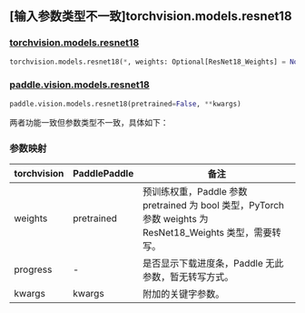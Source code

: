 ## [输入参数类型不一致]torchvision.models.resnet18

### [torchvision.models.resnet18](https://pytorch.org/vision/stable/models/generated/torchvision.models.resnet18.html)

```python
torchvision.models.resnet18(*, weights: Optional[ResNet18_Weights] = None, progress: bool = True, **kwargs: Any)
```

### [paddle.vision.models.resnet18](https://www.paddlepaddle.org.cn/documentation/docs/zh/api/paddle/vision/models/resnet18_cn.html)

```python
paddle.vision.models.resnet18(pretrained=False, **kwargs)
```

两者功能一致但参数类型不一致，具体如下：

### 参数映射

| torchvision | PaddlePaddle | 备注 |
| ----------- | ------------ | ---- |
| weights     | pretrained   | 预训练权重，Paddle 参数 pretrained 为 bool 类型，PyTorch 参数 weights 为 ResNet18_Weights 类型，需要转写。|
| progress    | -            | 是否显示下载进度条，Paddle 无此参数，暂无转写方式。|
| kwargs      | kwargs       | 附加的关键字参数。|
